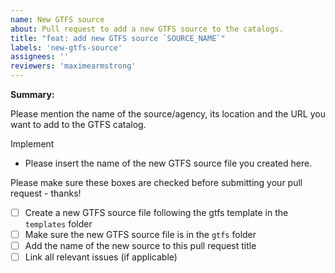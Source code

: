 ```yaml
---
name: New GTFS source
about: Pull request to add a new GTFS source to the catalogs.
title: "feat: add new GTFS source `SOURCE_NAME`"
labels: 'new-gtfs-source'
assignees: ''
reviewers: 'maximearmstrong'
---
```


**Summary:**

Please mention the name of the source/agency, its location and the URL you want to add to the GTFS catalog.

Implement

- Please insert the name of the new GTFS source file you created here.


Please make sure these boxes are checked before submitting your pull request - thanks!

- [ ] Create a new GTFS source file following the gtfs template in the `templates` folder
- [ ] Make sure the new GTFS source file is in the `gtfs` folder
- [ ] Add the name of the new source to this pull request title
- [ ] Link all relevant issues (if applicable)